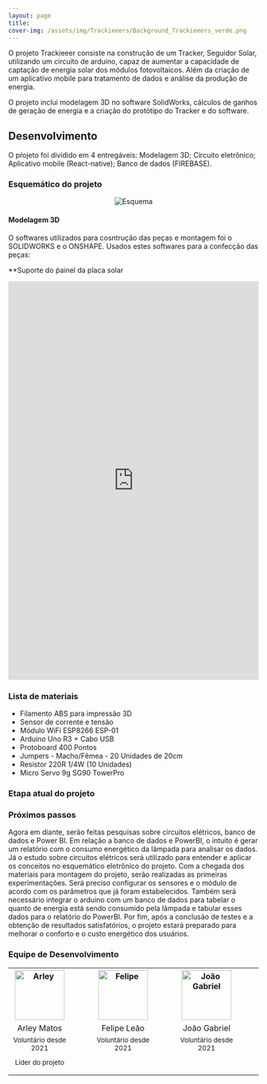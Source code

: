 ```yaml
---
layout: page
title: 
cover-img: /assets/img/Trackieeers/Background_Trackieeers_verde.png
---
```


O projeto Trackieeer consiste na construção de um Tracker, Seguidor Solar, utilizando um circuito de arduino, capaz de aumentar a capacidade de captação de energia solar dos módulos fotovoltaicos. Além da criação de um aplicativo mobile para tratamento de dados e análise da produção de energia.

O projeto inclui modelagem 3D no software SolidWorks, cálculos de ganhos de geração de energia e a criação do protótipo do Tracker e do software.

## Desenvolvimento

O pŕojeto foi dividido em 4 entregáveis: Modelagem 3D; Circuito eletrônico; Aplicativo mobile (React-native); Banco de dados (FIREBASE). 

### Esquemático do projeto

<p style="text-align: center;"> <img src="/assets/img/smart_energy/Equemático_Smart.png" alt="Esquema"/> </p>


#### Modelagem 3D

O softwares utilizados para cosntrução das peças e montagem foi o SOLIDWORKS e o ONSHAPE. Usados estes softwares para a confecção das peças:

**Suporte do ṕainel da placa solar

<p style="text-align: center;">
<iframe src="https://skfb.ly/oxHvX" width="100%" height="800" frameborder="0" marginheight="0" marginwidth="0">Carregando…</iframe>
</p>

### Lista de materiais 

* Filamento ABS para impressão 3D
* Sensor de corrente e tensão
* Módulo WiFi ESP8266 ESP-01
* Arduino Uno R3 + Cabo USB
* Protoboard 400 Pontos
* Jumpers - Macho/Fêmea - 20 Unidades de 20cm
* Resistor 220R 1/4W (10 Unidades)
* Micro Servo 9g SG90 TowerPro




### Etapa atual do projeto

      

### Próximos passos
Agora em diante, serão feitas pesquisas sobre circuitos elétricos, banco de dados e Power BI. Em relação a banco de dados e PowerBI, o intuito é gerar um relatório com o consumo energético da lâmpada para analisar os dados. Já o estudo sobre circuitos elétricos será utilizado para entender e aplicar os conceitos no esquemático eletrônico do projeto.
Com a chegada dos materiais para montagem do projeto, serão realizadas as primeiras experimentações. Será preciso configurar os sensores e o módulo de acordo com os parâmetros que já foram estabelecidos. Também será necessário integrar o arduino com um banco de dados para tabelar o quanto de energia está sendo consumido pela lâmpada e tabular esses dados para o relatório do PowerBI.
Por fim, após a conclusão de testes e a obtenção de resultados satisfatórios, o projeto estará preparado para melhorar o conforto e o custo energético dos usuários.






### Equipe de Desenvolvimento
<div class="row">
  <div class=" col-xl-auto offset-xl-0 col-lg-4 offset-lg-0">
    <div class="mobile-side-scroller">
      <table class="table-borderless highlight">
          <tr>
            <th><center><img src="{{ 'assets/img/voluntarios/arley_matos.png' | relative_url }}" width="100" alt="Arley" class="img-fluid rounded-circle" /></center></th>
            <th></th>
            <th><center><img src="{{ 'assets/img/voluntarios/felipe_leao.jpg' | relative_url }}" width="100" alt="Felipe" class="img-fluid rounded-circle"/></center></th>
            <th></th>
            <th><center><img src="{{ 'assets/img/voluntarios/joao_gabriel.jpeg' | relative_url }}" width="100" alt="João Gabriel" class="img-fluid rounded-circle"/></center></th>
            <th></th>
          <tr class="font-weight-bolder" style="text-align: center margin-top: 0">
            <td width="25%"><center>Arley Matos</center></td>
            <td></td>
            <td width="25%"><center>Felipe Leão</center></td>
            <td></td>
            <td width="25%"><center>João Gabriel</center></td>
            <td></td>
          <tr style="text-align: center" >
            <td style="vertical-align: top"><small><center>Voluntário desde 2021 <p/> Líder do projeto</center></small></td>
            <td></td>
            <td style="vertical-align: top"><small><center>Voluntário desde 2021</center></small></td>
            <td></td>
            <td style="vertical-align: top"><small><center>Voluntário desde 2021</center></small></td>
            <td></td>




